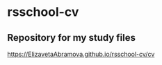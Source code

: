 # rsschool-cv
Repository for my study files
-----
https://ElizavetaAbramova.github.io/rsschool-cv/cv
